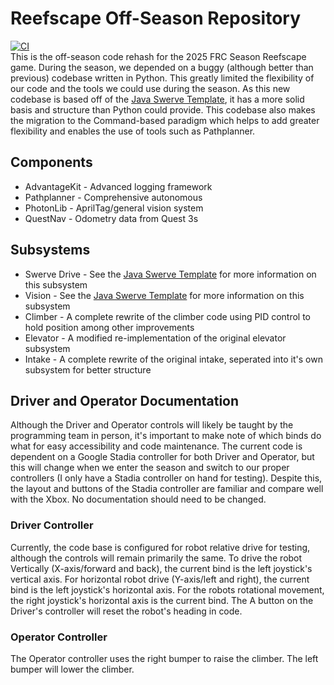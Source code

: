 # Reefscape Off-Season Repository
[![CI](https://github.com/SMNWTeam1982/reefscapeOffseason/actions/workflows/main.yml/badge.svg)](https://github.com/SMNWTeam1982/reefscapeOffseason/actions/workflows/main.yml)
<br>
This is the off-season code rehash for the 2025 FRC Season Reefscape game. During the season, we depended on a buggy (although better than previous) codebase written in Python. This greatly limited the flexibility of our code and the tools we could use during the season. As this new codebase is based off of the [Java Swerve Template](https://github.com/SMNWTeam1982/java-swerve-template), it has a more solid basis and structure than Python could provide. This codebase also makes the migration to the Command-based paradigm which helps to add greater flexibility and enables the use of tools such as Pathplanner.

## Components
 - AdvantageKit - Advanced logging framework
 - Pathplanner - Comprehensive autonomous
 - PhotonLib - AprilTag/general vision system
 - QuestNav - Odometry data from Quest 3s

## Subsystems
 - Swerve Drive - See the [Java Swerve Template](https://github.com/SMNWTeam1982/java-swerve-template) for more information on this subsystem
 - Vision - See the [Java Swerve Template](https://github.com/SMNWTeam1982/java-swerve-template) for more information on this subsystem
 - Climber - A complete rewrite of the climber code using PID control to hold position among other improvements
 - Elevator - A modified re-implementation of the original elevator subsystem
 - Intake - A complete rewrite of the original intake, seperated into it's own subsystem for better structure


## Driver and Operator Documentation
Although the Driver and Operator controls will likely be taught by the programming team in person, it's important to make note of which binds do what for easy accessibility and code maintenance. The current code is dependent on a Google Stadia controller for both Driver and Operator, but this will change when we enter the season and switch to our proper controllers (I only have a Stadia controller on hand for testing). Despite this, the layout and buttons of the Stadia controller are familiar and compare well with the Xbox. No documentation should need to be changed.

### Driver Controller
Currently, the code base is configured for robot relative drive for testing, although the controls will remain primarily the same. To drive the robot Vertically (X-axis/forward and back), the current bind is the left joystick's vertical axis. For horizontal robot drive (Y-axis/left and right), the current bind is the left joystick's horizontal axis. For the robots rotational movement, the right joystick's horizontal axis is the current bind. The A button on the Driver's controller will reset the robot's heading in code.

### Operator Controller
The Operator controller uses the right bumper to raise the climber. The left bumper will lower the climber.